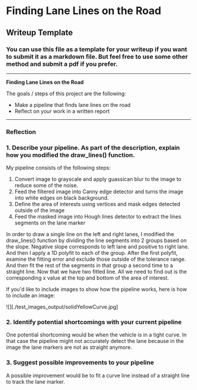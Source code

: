 # **Finding Lane Lines on the Road** 

## Writeup Template

### You can use this file as a template for your writeup if you want to submit it as a markdown file. But feel free to use some other method and submit a pdf if you prefer.

---

**Finding Lane Lines on the Road**

The goals / steps of this project are the following:
* Make a pipeline that finds lane lines on the road
* Reflect on your work in a written report


[//]: # (Image References)

[image1]: ./examples/grayscale.jpg "Grayscale"

---

### Reflection

### 1. Describe your pipeline. As part of the description, explain how you modified the draw_lines() function.

My pipeline consists of the following steps:
1) Convert image to grayscale and apply guassican blur to the image to reduce some of the noise.
2) Feed the filtered image into Canny edge detector and turns the image into white edges on black background.
3) Define the area of interests using vertices and mask edges detected outside of the image
4) Feed the masked image into Hough lines detector to extract the lines segments on the lane marker

In order to draw a single line on the left and right lanes, I modified the draw_lines() function by dividing the line segments into 2 groups based on the slope. Negative slope corresponds to left lane and positive to right lane. And then I apply a 1D polyfit to each of the group. After the first polyfit, examine the fitting error and exclude those outside of the tolerance range. And then fit the rest of the segments in that group a second time to a straight line. Now that we have two fitted line. All we need to find out is the corresponding x value at the top and bottom of the area of interest. 

If you'd like to include images to show how the pipeline works, here is how to include an image: 

![][./test_images_output/solidYellowCurve.jpg]


### 2. Identify potential shortcomings with your current pipeline


One potential shortcoming would be when the vehicle is in a tight curve. In that case the pipeline might not accurately detect the lane because in the image the lane markers are not as straight anymore.


### 3. Suggest possible improvements to your pipeline

A possible improvement would be to fit a curve line instead of a straight line to track the lane marker.
